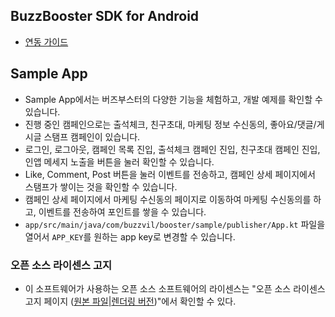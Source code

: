 ## BuzzBooster SDK for Android

* [연동 가이드](https://buzzvilwiki.notion.site/Android-SDK-c537991e803a42d89a9b9de55240aab8)

## Sample App
- Sample App에서는 버즈부스터의 다양한 기능을 체험하고, 개발 예제를 확인할 수 있습니다.
- 진행 중인 캠페인으로는 출석체크, 친구초대, 마케팅 정보 수신동의, 좋아요/댓글/게시글 스탬프 캠페인이 있습니다.
- 로그인, 로그아웃, 캠페인 목록 진입, 출석체크 캠페인 진입, 친구초대 캠페인 진입, 인앱 메세지 노출을 버튼을 눌러 확인할 수 있습니다.
- Like, Comment, Post 버튼을 눌러 이벤트를 전송하고, 캠페인 상세 페이지에서 스탬프가 쌓이는 것을 확인할 수 있습니다.
- 캠페인 상세 페이지에서 마케팅 수신동의 페이지로 이동하여 마케팅 수신동의를 하고, 이벤트를 전송하여 포인트를 쌓을 수 있습니다.
- `app/src/main/java/com/buzzvil/booster/sample/publisher/App.kt` 파일을 열어서 `APP_KEY`를 원하는 app key로 변경할 수 있습니다.

### 오픈 소스 라이센스 고지
- 이 소프트웨어가 사용하는 오픈 소스 소프트웨어의 라이센스는 "오픈 소스 라이센스 고지 페이지 ([원본 파일](../3rd_party_licenses.html)|[렌더링 버전](https://htmlpreview.github.io/?https://github.com/Buzzvil/buzzscreen-sdk-publisher/blob/master/docs/3rd_party_licenses.html))"에서 확인할 수 있다.
